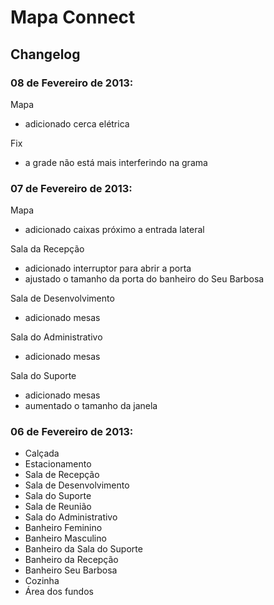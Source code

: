 ﻿# Mapa Connect

## Changelog

### 08 de Fevereiro de 2013:

Mapa
* adicionado cerca elétrica

Fix
* a grade não está mais interferindo na grama

### 07 de Fevereiro de 2013:

Mapa
* adicionado caixas próximo a entrada lateral

Sala da Recepção
* adicionado interruptor para abrir a porta
* ajustado o tamanho da porta do banheiro do Seu Barbosa

Sala de Desenvolvimento
* adicionado mesas

Sala do Administrativo
* adicionado mesas

Sala do Suporte
* adicionado mesas
* aumentado o tamanho da janela


### 06 de Fevereiro de 2013:

* Calçada
* Estacionamento
* Sala de Recepção
* Sala de Desenvolvimento
* Sala do Suporte
* Sala de Reunião
* Sala do Administrativo
* Banheiro Feminino
* Banheiro Masculino
* Banheiro da Sala do Suporte
* Banheiro da Recepção
* Banheiro Seu Barbosa
* Cozinha
* Área dos fundos